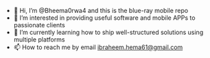 - 👋 Hi, I’m @Bheema0rwa4 and this is the blue-ray mobile repo 
- 👀 I’m interested in providing useful software and mobile APPs to passionate clients
- 🌱 I’m currently learning how to ship well-structured solutions using multiple platforms
- 📫 How to reach me by email ibraheem.hema61@gmail.com

<!---
Blue-Ray-Flutter/Blue-Ray-Flutter is a ✨ special ✨ repository because its `README.md` (this file) appears on your GitHub profile.
You can click the Preview link to take a look at your changes.
--->
